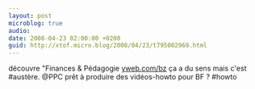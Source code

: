 ```yaml
---
layout: post
microblog: true
audio: 
date: 2008-04-23 02:00:00 +0200
guid: http://xtof.micro.blog/2008/04/23/t795002969.html
---
```

découvre "Finances &amp; Pédagogie [yweb.com/bz](http://yweb.com/bz) ça a du sens mais c'est #austère. @PPC prêt à produire des vidéos-howto pour BF ? #howto
